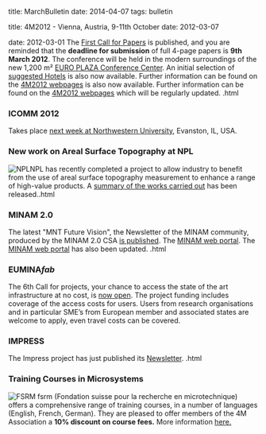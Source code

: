 title: MarchBulletin
date: 2014-04-07 
tags: bulletin
<!--break-->
title: 4M2012 - Vienna, Austria, 9-11th October
date: 2012-03-07 

date: 2012-03-01 
The [First Call for Papers](/4m-association/conference/2012/Call-Papers-4M2012) is published,  and you are reminded that the **deadline for submission** of full 4-page papers is **9th March 2012**. The conference will be held in the modern surroundings of the new 1,200 m² [EURO PLAZA Conference Center](http://www.europlaza.at/jart/prj3/euro_pl/website.jart?rel=en&content-id=1155914559700&reserve-mode=active). An initial selection of [suggested Hotels](/4m-association/content/Hotels-Accommodatio.html) is also now available. Further information can be found on the [4M2012 webpages](/4m-association/conference/2012/Hotels-Accommodatio.html) is also now available. Further information can be found on the [4M2012 webpages](/4m-association/conference/2012/2012.html) which will be regularly updated. .html
### ICOMM 2012

Takes place [next week at Northwestern University](/4m-association/event/ICOMM-2012.html), Evanston, IL, USA.  
### New work on Areal Surface Topography at NPL

![NPL](/4m-association/images/npl-logo.jpg)NPL has recently completed a project to allow industry to benefit from the use of areal surface topography measurement to enhance a range of high-value products. A [summary of the works carried out](/4m-association/content/New-work-areal-surface-topography-NPL/New-work-areal-surface-topography-NPL.html) has been released..html
### MINAM 2.0

The latest "MNT Future Vision", the Newsletter of the MINAM community, produced by the MINAM 2.0 CSA [is published](/4m-association/content/MNT-Future-Vision.html). The [MINAM web portal](http://www.minamwebportal.eu/index.php?m1=Public-Area/MNT-Future-Vision.html). The [MINAM web portal](http://www.minamwebportal.eu/index.php?m1=Public-Area.html) has also been updated.   .html
### EUMINA*fab* 

The 6th Call for projects, your chance to access the state of the art infrastructure at no cost, is [now open](http://www.euminafab.eu/). The project funding includes coverage of the access costs for users. Users from research organisations and in particular SME’s from European member and associated states are welcome to apply, even travel costs can be covered.  
### IMPRESS

The Impress project has just published its [Newsletter](/4m-association/content/IMPRESS-Newslette/IMPRESS-Newslette.html).  .html
### Training Courses in Microsystems

![FSRM](/4m-association/images/fsrm_logo_web.gif)
fsrm (Fondation suisse pour la recherche en microtechnique) offers a comprehensive range of training courses, in a number of languages (English, French, German). They are pleased to offer members of the 4M Association a <b>10% discount on course fees.</b> More information [here.](/4m-association/content/fsrm-training-course/fsrm-training-course.html)